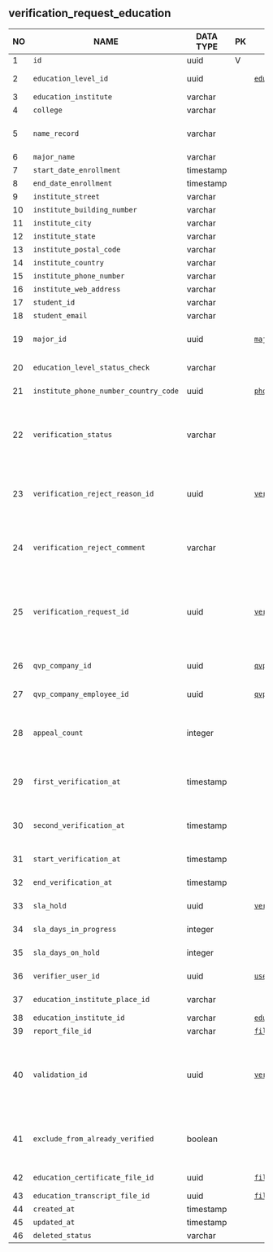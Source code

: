verification_request_education
----------------------------


NO | NAME | DATA TYPE | PK | FK | DESCRIPTION            
---|------|-----------|----|----|-------------
1|`id` | uuid | V |  | 
2|`education_level_id` | uuid |  | [`education_levels`](education_levels.md) | One of: Diploma, Bachelor, Masters, Doctoral
3|`education_institute` | varchar |  |  | Name of education institute
4|`college` | varchar |  |  | Name of the college
5|`name_record` | varchar |  |  | Aplicant (former student) name as it is written in the educ. certificate
6|`major_name` | varchar |  |  | Major (specialization)
7|`start_date_enrollment` | timestamp |  |  | 
8|`end_date_enrollment` | timestamp |  |  | 
9|`institute_street` | varchar |  |  | 
10|`institute_building_number` | varchar |  |  | 
11|`institute_city` | varchar |  |  | 
12|`institute_state` | varchar |  |  | 
13|`institute_postal_code` | varchar |  |  | 
14|`institute_country` | varchar |  |  | 
15|`institute_phone_number` | varchar |  |  | 
16|`institute_web_address` | varchar |  |  | 
17|`student_id` | varchar |  |  | Institute's internal student id
18|`student_email` | varchar |  |  | 
19|`major_id` | uuid |  | [`majors`](majors.md) | A Major from internal list of majors that has been mapped to this edu. cert. 
20|`education_level_status_check` | varchar |  |  | one of: Incompatible, Compatible, Unable to verify
21|`institute_phone_number_country_code` | uuid |  | [`phone_country_codes`](phone_country_codes.md) | Institute phone country code
22|`verification_status` | varchar |  |  | One of: DRAFT, PENDING, IN_PROGRESS, FOR_UPDATE, UPDATED, ON_HOLD, VERIFIED, UNABLE_TO_VERIFY, REJECTED, WITHDRAWN
23|`verification_reject_reason_id` | uuid |  | [`verification_reject_reasons`](verification_reject_reasons.md) | Nullable. When verification_status is REJECTED or UNABLE_TO_VERIFY, a reject reason is required.
24|`verification_reject_comment` | varchar |  |  | If verification_reject_reason_id is set and it requires comment, the comment is specified here.
25|`verification_request_id` | uuid |  | [`verification_requests`](verification_requests.md) | TODO: Verification request that this record is connected to. There is a reverse reference - from verification_request to this table. Cardinality - 1:1 Remove this field?
26|`qvp_company_id` | uuid |  | [`qvp_companies`](qvp_companies.md) | The company that is assigned to verify this request
27|`qvp_company_employee_id` | uuid |  | [`qvp_company_employees`](qvp_company_employees.md) | QVP company employee assigned to this request
28|`appeal_count` | integer |  |  | Count of appeals. An 'appeal' is when the applicant appeals to verify education again after an unsuccessful attempt.
29|`first_verification_at` | timestamp |  |  | Same as 'end_verification_at' when verification is done for the first time.
30|`second_verification_at` | timestamp |  |  | Same as 'end_verification_at' when verification is done for the second time.
31|`start_verification_at` | timestamp |  |  | Date and time when verification started
32|`end_verification_at` | timestamp |  |  | Date and time when verification finished
33|`sla_hold` | uuid |  | [`verification_request_sla_holds`](verification_request_sla_holds.md) | description of a hold if one exists for this verification
34|`sla_days_in_progress` | integer |  |  | recalculated and updated every day
35|`sla_days_on_hold` | integer |  |  | recalculated and updated every day
36|`verifier_user_id` | uuid |  | [`users`](users.md) | The user that was doing the verification
37|`education_institute_place_id` | varchar |  |  | Google places Place id if applicable
38|`education_institute_id` | varchar |  | [`education_institutes`](education_institutes.md) | Matching education institute
39|`report_file_id` | varchar |  | [`file_storage`](file_storage.md) | verification report
40|`validation_id` | uuid |  | [`verification_request_validations`](verification_request_validations.md) | Reference to the most recent validation object - details of validation of this request. There can be more than 1 validation per request. This field points to the most recent one.
41|`exclude_from_already_verified` | boolean |  |  | TODO: does it mean that this request should be excluded from already verified and verified once more? Old field?
42|`education_certificate_file_id` | uuid |  | [`file_storage`](file_storage.md) | Attachment - education certificate
43|`education_transcript_file_id` | uuid |  | [`file_storage`](file_storage.md) | Attachment - transcript
44|`created_at` | timestamp |  |  | 
45|`updated_at` | timestamp |  |  | 
46|`deleted_status` | varchar |  |  | ACTIVE, DELETED
